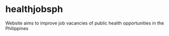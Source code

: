 # healthjobsph
Website aims to improve job vacancies of public health opportunities in the Philippines

